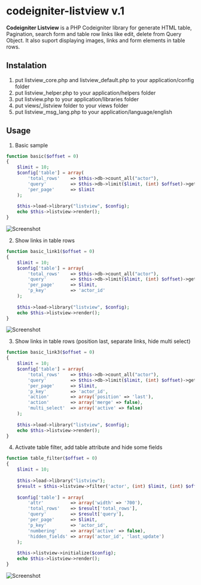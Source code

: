 codeigniter-listview v.1
========================

**Codeigniter Listview** is a PHP Codeigniter library for generate HTML table, Pagination, search form and table row links like edit, delete from Query Object.
It also suport displaying images, links and form elements in table rows.

Instalation
---

1. put listview_core.php and listview_default.php to your application/config folder
2. put listview_helper.php to your application/helpers folder
3. put listview.php to your application/libraries folder
4. put views/_listview folder to your views folder
5. put listview_msg_lang.php to your application/language/english

Usage
---
1. Basic sample
```php
function basic($offset = 0) 
{	
	$limit = 10;
	$config['table'] = array(
		'total_rows' 	=> $this->db->count_all("actor"),
		'query' 		=> $this->db->limit($limit, (int) $offset)->get("actor"),
		'per_page'		=> $limit			
	);
	
	$this->load->library("listview", $config);
	echo $this->listview->render();
}
```
![Screenshot](https://raw.github.com/edomaru/codeigniter-listview/master/images/basic-screenshoot.jpg)

2. Show links in table rows
```php
function basic_link1($offset = 0) 
{	
	$limit = 10;
	$config['table'] = array(
		'total_rows' 	=> $this->db->count_all("actor"),
		'query' 		=> $this->db->limit($limit, (int) $offset)->get("actor"),
		'per_page'		=> $limit,
		'p_key'			=> 'actor_id'
	);
	
	$this->load->library("listview", $config);
	echo $this->listview->render();
}
```
![Screenshot](https://raw.github.com/edomaru/codeigniter-listview/master/images/table%20with%20link.jpg)


3. Show links in table rows (position last, separate links, hide multi select)
```php
function basic_link3($offset = 0) 
{	
	$limit = 10;
	$config['table'] = array(
		'total_rows' 	=> $this->db->count_all("actor"),
		'query' 		=> $this->db->limit($limit, (int) $offset)->get("actor"),
		'per_page'		=> $limit,
		'p_key'			=> 'actor_id',
		'action'		=> array('position' => 'last'),
		'action'		=> array('merge' => false),
		'multi_select'	=> array('active' => false)
	);
	
	$this->load->library("listview", $config);
	echo $this->listview->render();
}
```
4. Activate table filter, add table attribute and hide some fields
```php
function table_filter($offset = 0) 
{
	$limit = 10;
	
	$this->load->library("listview");
	$result = $this->listview->filter('actor', (int) $limit, (int) $offset);
	
	$config['table'] = array(
		'attr'			=> array('width' => '700'),
		'total_rows' 	=> $result['total_rows'],
		'query' 		=> $result['query'],
		'per_page'		=> $limit,
		'p_key'			=> 'actor_id',
		'numbering'		=> array('active' => false),
		'hidden_fields'	=> array('actor_id', 'last_update')
	);
	
	$this->listview->initialize($config);		
	echo $this->listview->render();
}
```
![Screenshot](https://raw.github.com/edomaru/codeigniter-listview/master/images/table%20with%20active%20filter.png)